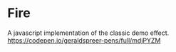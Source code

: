 # Fire

A javascript implementation of the classic demo effect. https://codepen.io/geraldspreer-pens/full/mdjPYZM








